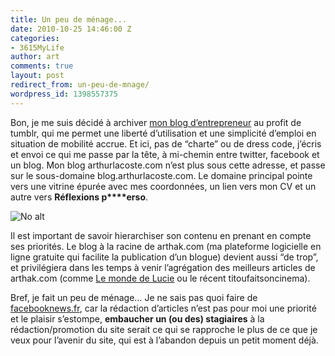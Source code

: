 ```yaml
---
title: Un peu de ménage...
date: 2010-10-25 14:46:00 Z
categories:
- 3615MyLife
author: art
comments: true
layout: post
redirect_from: un-peu-de-mnage/
wordpress_id: 1398557375
---
```


Bon, je me suis décidé à archiver [mon blog d’entrepreneur](http://blog.arthurlacoste.com) au profit de tumblr, qui me permet une liberté d’utilisation et une simplicité d’emploi en situation de mobilité accrue. Et ici, pas de “charte” ou de dress code, j’écris et envoi ce qui me passe par la tête, à mi-chemin entre twitter, facebook et un blog. Mon blog arthurlacoste.com n’est plus sous cette adresse, et passe sur le sous-domaine blog.arthurlacoste.com. Le domaine principal pointe vers une vitrine épurée avec mes coordonnées, un lien vers mon CV et un autre vers **Réflexions p****erso**.

<img alt="No alt" data-src="http://media.tumblr.com/tumblr_laup13XfNV1qdcra3.png" src="https://static.irz.fr/thumb.php?size=<100&crop=0&src=http://media.tumblr.com/tumblr_laup13XfNV1qdcra3.png" />

Il est important de savoir hierarchiser son contenu en prenant en compte ses priorités. Le blog à la racine de arthak.com (ma plateforme logicielle en ligne gratuite qui facilite la publication d’un blogue) devient aussi “de trop”, et privilégiera dans les temps à venir l’agrégation des meilleurs articles de arthak.com (comme [Le monde de Lucie](http://lucie.irz.fr) ou le récent titoufaitsoncinema).

Bref, je fait un peu de ménage… Je ne sais pas quoi faire de [facebooknews.fr](http://fbn.irz.fr), car la rédaction d’articles n’est pas pour moi une priorité et le plaisir s’estompe, **embaucher un (ou des) stagiaires** à la rédaction/promotion du site serait ce qui se rapproche le plus de ce que je veux pour l’avenir du site, qui est à l’abandon depuis un petit moment déjà.
